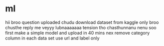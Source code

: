 # ml
hii
broo question uploaded chudu
download dataset from kaggle only
broo chusthe reply me
veyyy lubnaaaaaaa
tension tho chasthunnanu nenu
soo first make a simple model and upload in 40 mins
nex remove  category column in each data set 
use url and label only
